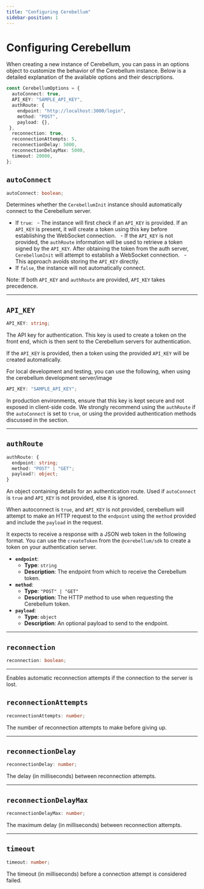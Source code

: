 ```yaml
---
title: "Configuring Cerebellum"
sidebar-position: 1
---
```


# Configuring Cerebellum

When creating a new instance of Cerebellum, you can pass in an options object to customize the behavior of the Cerebellum instance. Below is a detailed explanation of the available options and their descriptions.

```TypeScript
const CerebellumOptions = {
  autoConnect: true,
  API_KEY: "SAMPLE_API_KEY",
  authRoute: {
    endpoint: "http://localhost:3000/login",
    method: "POST",
    payload: {},
 },
  reconnection: true,
  reconnectionAttempts: 5,
  reconnectionDelay: 5000,
  reconnectionDelayMax: 5000,
  timeout: 20000,
};
```

## `autoConnect`

```typescript
autoConnect: boolean;
```

Determines whether the `CerebellumInit` instance should automatically connect to the Cerebellum server.

- If `true`:
    - The instance will first check if an `API_KEY` is provided. If an `API_KEY` is present, it will create a token using this key before establishing the WebSocket connection.
    - If the `API_KEY` is not provided, the `authRoute` information will be used to retrieve a token signed by the `API_KEY`. After obtaining the token from the auth server, `CerebellumInit` will attempt to establish a WebSocket connection.
    - This approach avoids storing the `API_KEY` directly.
- If `false`, the instance will not automatically connect.

Note: If both `API_KEY` and `authRoute` are provided, `API_KEY` takes precedence.

---

## `API_KEY`

```typescript
API_KEY: string;
```

The API key for authentication. This key is used to create a token on the front end, which is then sent to the Cerebellum servers for authentication.

If the `API_KEY` is provided, then a token using the provided `API_KEY` will be created automatically.

For local development and testing, you can use the following, when using the cerebellum development server/image

```TypeScript
API_KEY: "SAMPLE_API_KEY";
```

In production environments, ensure that this key is kept secure and not exposed in client-side code. We strongly recommend using the `authRoute` if the `autoConnect` is set to `true`, or using the provided authentication methods discussed in the section.

---

## `authRoute`

```typescript
authRoute: {
  endpoint: string;
  method: "POST" | "GET";
  payload?: object;
}
```

An object containing details for an authentication route. Used if `autoConnect` is `true` and `API_KEY` is not provided, else it is ignored.

When autoconnect is `true`, and `API_KEY` is not provided, cerebellum will attempt to make an HTTP request to the `endpoint` using the `method` provided and include the `payload` in the request.

It expects to receive a response with a JSON web token in the following format. You can use the `createToken` from the `@cerebellum/sdk` to create a token on your authentication server.

- **`endpoint`**:
  - **Type**: `string`
  - **Description**: The endpoint from which to receive the Cerebellum token.
- **`method`**:
  - **Type**: `"POST" | "GET"`
  - **Description**: The HTTP method to use when requesting the Cerebellum token.
- **`payload`**:
  - **Type**: `object`
  - **Description**: An optional payload to send to the endpoint.

---

## `reconnection`

```typescript
reconnection: boolean;
```

---

Enables automatic reconnection attempts if the connection to the server is lost.

## `reconnectionAttempts`

```typescript
reconnectionAttempts: number;
```

The number of reconnection attempts to make before giving up.

---

## `reconnectionDelay`

```typescript
reconnectionDelay: number;
```

The delay (in milliseconds) between reconnection attempts.

---

## `reconnectionDelayMax`

```typescript
reconnectionDelayMax: number;
```

The maximum delay (in milliseconds) between reconnection attempts.

---

## `timeout`

```typescript
timeout: number;
```

The timeout (in milliseconds) before a connection attempt is considered failed.
